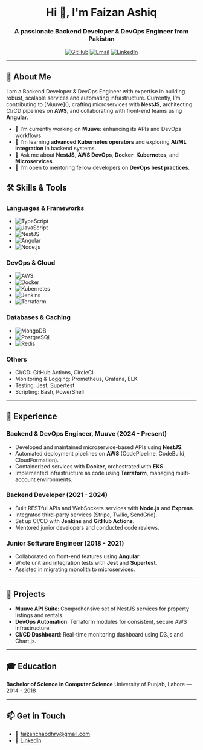 <h1 align="center">Hi 👋, I'm Faizan Ashiq</h1>
<h3 align="center">A passionate Backend Developer & DevOps Engineer from Pakistan</h3>

<p align="center">
  <a href="https://github.com/faizanashiq"><img src="https://img.shields.io/badge/GitHub-%23121011.svg?style=for-the-badge&logo=github&logoColor=white" alt="GitHub"></a>
  <a href="mailto:faizanchaodhry@gmail.com"><img src="https://img.shields.io/badge/Email-%23D14836.svg?style=for-the-badge&logo=gmail&logoColor=white" alt="Email"></a>
  <a href="https://linkedin.com/in/faizan-ashiq"><img src="https://img.shields.io/badge/LinkedIn-%230077B5.svg?style=for-the-badge&logo=linkedin&logoColor=white" alt="LinkedIn"></a>
</p>

---

## 🚀 About Me

I am a Backend Developer & DevOps Engineer with expertise in building robust, scalable services and automating infrastructure. Currently, I’m contributing to [Muuve](<a href='https://muuve.co.za'></a>), crafting microservices with **NestJS**, architecting CI/CD pipelines on **AWS**, and collaborating with front-end teams using **Angular**.

- 🔭 I’m currently working on **Muuve**: enhancing its APIs and DevOps workflows.
- 🌱 I’m learning **advanced Kubernetes operators** and exploring **AI/ML integration** in backend systems.
- 💬 Ask me about **NestJS**, **AWS DevOps**, **Docker**, **Kubernetes**, and **Microservices**.
- 👯 I’m open to mentoring fellow developers on **DevOps best practices**.

## 🛠️ Skills & Tools

### Languages & Frameworks

- ![TypeScript](https://img.shields.io/badge/TypeScript-%23007ACC.svg?style=flat-square&logo=typescript&logoColor=white)
- ![JavaScript](https://img.shields.io/badge/JavaScript-%23F7DF1E.svg?style=flat-square&logo=javascript&logoColor=black)
- ![NestJS](https://img.shields.io/badge/NestJS-E0234E.svg?style=flat-square&logo=nestjs&logoColor=white)
- ![Angular](https://img.shields.io/badge/Angular-DD0031.svg?style=flat-square&logo=angular&logoColor=white)
- ![Node.js](https://img.shields.io/badge/Node.js-339933.svg?style=flat-square&logo=nodedotjs&logoColor=white)

### DevOps & Cloud

- ![AWS](https://img.shields.io/badge/AWS-%23FF9900.svg?style=flat-square&logo=amazonaws&logoColor=white)
- ![Docker](https://img.shields.io/badge/Docker-%2302497B.svg?style=flat-square&logo=docker&logoColor=white)
- ![Kubernetes](https://img.shields.io/badge/Kubernetes-%2313264F.svg?style=flat-square&logo=kubernetes&logoColor=white)
- ![Jenkins](https://img.shields.io/badge/Jenkins-%23D24939.svg?style=flat-square&logo=jenkins&logoColor=white)
- ![Terraform](https://img.shields.io/badge/Terraform-%235835CC.svg?style=flat-square&logo=terraform&logoColor=white)

### Databases & Caching

- ![MongoDB](https://img.shields.io/badge/MongoDB-%2347A248.svg?style=flat-square&logo=mongodb&logoColor=white)
- ![PostgreSQL](https://img.shields.io/badge/PostgreSQL-%23336791.svg?style=flat-square&logo=postgresql&logoColor=white)
- ![Redis](https://img.shields.io/badge/Redis-%23DC382D.svg?style=flat-square&logo=redis&logoColor=white)

### Others

- CI/CD: GitHub Actions, CircleCI
- Monitoring & Logging: Prometheus, Grafana, ELK
- Testing: Jest, Supertest
- Scripting: Bash, PowerShell

---

## 💼 Experience

### Backend & DevOps Engineer, Muuve (2024 - Present)
- Developed and maintained microservice-based APIs using **NestJS**.
- Automated deployment pipelines on **AWS** (CodePipeline, CodeBuild, CloudFormation).
- Containerized services with **Docker**, orchestrated with **EKS**.
- Implemented infrastructure as code using **Terraform**, managing multi-account environments.

### Backend Developer (2021 - 2024)
- Built RESTful APIs and WebSockets services with **Node.js** and **Express**.
- Integrated third-party services (Stripe, Twilio, SendGrid).
- Set up CI/CD with **Jenkins** and **GitHub Actions**.
- Mentored junior developers and conducted code reviews.

### Junior Software Engineer (2018 - 2021)
- Collaborated on front-end features using **Angular**.
- Wrote unit and integration tests with **Jest** and **Supertest**.
- Assisted in migrating monolith to microservices.

---

## 📂 Projects

- **Muuve API Suite**: Comprehensive set of NestJS services for property listings and rentals.
- **DevOps Automation**: Terraform modules for consistent, secure AWS infrastructure.
- **CI/CD Dashboard**: Real-time monitoring dashboard using D3.js and Chart.js.

---

## 🎓 Education

**Bachelor of Science in Computer Science**
University of Punjab, Lahore — 2014 - 2018

---

## 📫 Get in Touch

- 📧 faizanchaodhry@gmail.com
- 🔗 [LinkedIn](https://linkedin.com/in/faizan-ashiq)
